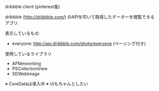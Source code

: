 dribbble client (pinterest風)

dribbble (http://dribbble.com/) のAPIを叩いて取得したデーターを閲覧できるアプリ


表示しているもの
* everyone: http://api.dribbble.com/shots/everyone (ページング付き)


使用しているライブラリ
* AFNetworking
* PSCollectionView
* SDWebImage 


※ CoreDataは導入中
※ UIもちゃんとしたい
